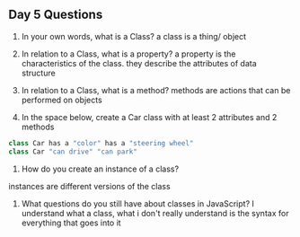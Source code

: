 ## Day 5 Questions

1. In your own words, what is a Class?
     a class is a thing/ object

1. In relation to a Class, what is a property?
    a property is the characteristics of the class. they describe the attributes of data structure

1. In relation to a Class, what is a method?
  methods are actions that can be performed on objects

1. In the space below, create a Car class with at least 2 attributes and 2 methods
  ```javascript
class Car has a "color" has a "steering wheel"
class Car "can drive" "can park"
  ```
1. How do you create an instance of a class?

instances are different versions of the class

1. What questions do you still have about classes in JavaScript?
  I understand what a class, what i don't really understand is the syntax for everything that goes into it

